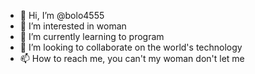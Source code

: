 - 👋 Hi, I’m @bolo4555
- 👀 I’m interested in woman 
- 🌱 I’m currently learning to program
- 💞️ I’m looking to collaborate on the world's technology
- 📫 How to reach me, you can't my woman don't let me 
